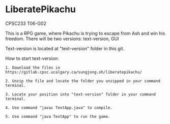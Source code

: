 # LiberatePikachu
CPSC233 T06-G02

This is a RPG game, where Pikachu is trying to escape from Ash and win his freedom. 
There will be two versions: text-version, GUI

Text-version is located at "text-version" folder in this git.

How to start text-version:
    
    1. Download the files in https://gitlab.cpsc.ucalgary.ca/sungjong.oh/liberatepikachu/

    2. Unzip the file and locate the folder you unzipped in your command terminal.

    3. Locate your position into "text-version" folder in your command terminal.

    4. Use command "javac TextApp.java" to compile.

    5. Use command "java TextApp" to run the game.
